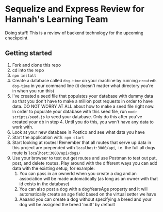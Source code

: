 # Sequelize and Express Review for Hannah's Learning Team

Doing stuff! This is a review of backend technology for the upcoming checkpoint.

## Getting started

1. Fork and clone this repo
2. cd into the repo
3. `npm install`
4. Create a database called `dog-time` on your machine by running `createdb dog-time` in your command line (it doesn't matter what directory you're in when you run this)
5. I've created a seed file that populates your database with dummy data so that you don't have to make a million post requests in order to have data. DO NOT WORRY AT ALL about how to make a seed file right now. In order to populate your database with this seed file, run `node scripts/seed.js` to seed your database. Only do this after you've created your db in step 4. Until you do this, you won't have any data to work with.
6. Look at your new database in Postico and see what data you have
7. Start the application with: `npm start`
8. Start looking at routes! Remember that all routes that serve up data in this project are prepended with `localhost:3000/api`, i.e. the full all dogs route is `localhost:3000/api/dogs/`
9. Use your browser to test out get routes and use Postman to test out put, post, and delete routes. Play around with the different ways you can add data with the existing setup, for example:
    1. You can pass in an ownerId when you create a dog and an association will be made automatically (as long as an owner with that id exists in the database)
    2. You can also post a dog with a dogYearsAge property and it will automatically create an age field based on the virtual setter we have
    3. Aaaand you can create a dog without specifying a breed and your dog will be assigned the breed 'mutt' by default
